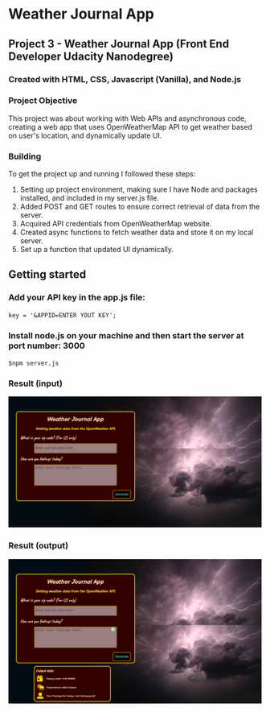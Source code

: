 # Weather Journal App

## Project 3 - Weather Journal App (Front End Developer Udacity Nanodegree)

### Created with HTML, CSS, Javascript (Vanilla), and Node.js


### Project Objective

This project was about working with Web APIs and asynchronous code, creating a web app that uses OpenWeatherMap API to get weather based on user's location, and dynamically update UI.

### Building
To get the project up and running I followed these steps:

1. Setting up project environment, making sure I have Node and packages installed, and included in my server.js file.
1. Added POST and GET routes to ensure correct retrieval of data from the server.
1. Acquired API credentials from OpenWeatherMap website.
1. Created async functions to fetch weather data and store it on my local server. 
1. Set up a function that updated UI dynamically.

## Getting started

### Add your API key in the app.js file:
    key = '&APPID=ENTER YOUT KEY';

### Install node.js on your machine and then start the server at port number: 3000
    $npm server.js

### Result (input)
<img src='screenshots/form.png'>

### Result (output)
<img src='screenshots/result.png'>


